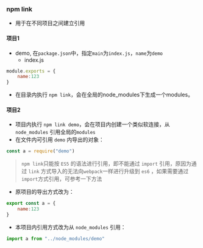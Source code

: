 ### npm link
- 用于在不同项目之间建立引用
#### 项目1
- demo, 在`package.json`中，指定`main`为`index.js`，`name`为`demo`
  - index.js
```javascript
module.exports = {
    name:123
}
```
- 在目录内执行 `npm link`，会在全局的node_modules下生成一个modules。

#### 项目2
- 项目内执行 `npm link demo`，会在项目内创建一个类似软连接，从 `node_modules` 引用全局的`modules`
- 在文件内可引用 `demo` 内导出的对象：
```javascript
const a = require("demo")
```
> `npm link`只能按 `ES5` 的语法进行引用，即不能通过 `import` 引用，原因为通过 `link` 方式导入的无法向`webpack`一样进行升级到 `es6` ，如果需要通过`import`方式引用，可参考一下方法
- 原项目的导出方式改为：
```javascript
export const a = {
    name:123
}
```
- 本项目内引用方式改为从 `node_modules` 引用：
```javascript
import a from "../node_modules/demo"
```
